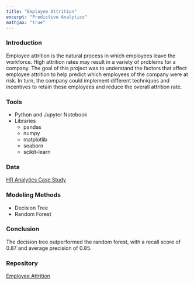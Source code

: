 ```yaml
---
title: "Employee Attrition"
excerpt: "Predictive Analytics"
mathjax: "true"
---
```


### Introduction
Employee attrition is the natural process in which employees leave the workforce. High attrition rates may result in a variety of problems for a company. The goal of this project was to understand the factors that affect employee attrition to help predict which employees of the company were at risk. In turn, the company could implement different techniques and incentives to retain these employees and reduce the overall attrition rate.  
 
### Tools
* Python and Jupyter Notebook 
* Libraries
  * pandas
  * numpy
  * matplotlib
  * seaborn
  * scikit-learn

### Data
[HR Analytics Case Study](https://www.kaggle.com/vjchoudhary7/hr-analytics-case-study?select=general_data.csv)

### Modeling Methods
* Decision Tree
* Random Forest

### Conclusion
The decision tree outperformed the random forest, with a recall score of 0.87 and average precision of 0.85.  

### Repository
[Employee Attrition](https://github.com/afemal/Employee_Attrition)
